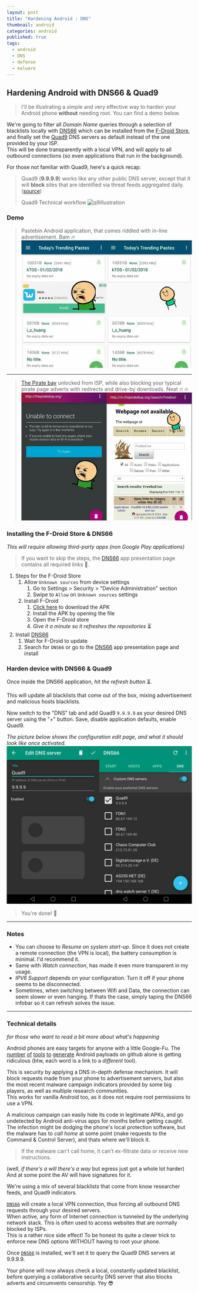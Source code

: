```yaml
---
layout: post
title: "Hardening Android : DNS"
thumbnail: android
categories: android
published: true
tags:
  - android
  - DNS
  - defense
  - malware
---
```


## Hardening Android with DNS66 & Quad9



> I'll be illustrating a simple and very effective way to harden your Android phone **without** needing root. You can find a demo below.  

We're going to filter all *Domain Name* queries through a selection of blacklists locally with [DNS66](https://f-droid.org/en/packages/org.jak_linux.dns66/) which can be installed from the [F-Droid Store](https://f-droid.org/en/), and finally set the [Quad9](https://www.globalcyberalliance.org/initiatives/quad9.html) DNS servers as default instead of the one provided by your ISP.  
This will be done transparently with a local VPN, and will apply to all outbound connections (so even applications that run in the background).  

For those not familiar with Quad9, here's a quick recap:
> Quad9 (**9.9.9.9**) works like any other public DNS server, except that it will **block** sites that are identified via threat feeds aggregated daily.  ([source](https://arstechnica.com/information-technology/2017/11/new-quad9-dns-service-blocks-malicious-domains-for-everyone/))  
>  
> Quad9 Technical workflow ![q9illustration](https://www.globalcyberalliance.org/wp-content/uploads/quad9-graphic.png)  


### Demo

> Pastebin Android application, that comes riddled with in-line advertisement. Bam 🔥 ![pastebin](https://github.com/khast3x/khast3x.github.io/blob/master/assets/demo/pastebin_all.jpg?raw=true)

------

> [The Pirate bay](thepiratebay.org) unlocked from ISP, while also blocking your typical pirate page adverts with redirects and drive-by downloads. Neat 🔥 🔥 ![tpb](https://github.com/khast3x/khast3x.github.io/blob/master/assets/demo/tpb_all.jpg?raw=true)



### Installing the F-Droid Store & DNS66

*This will require allowing third-party apps (non Google Play applications)*

>  If you want to skip the steps, the [DNS66](https://f-droid.org/en/packages/org.jak_linux.dns66/) app presentation page contains all required links 🚀.

1. Steps for the F-Droid Store
    1. Allow `Unknown sources` from device settings  
      	1. Go to Settings > Security > "Device Administration" section  
      	2. Swipe to `Allow` on `Unknown sources` settings
    1. Install F-Droid    
      	1. [Click here](https://f-droid.org/FDroid.apk) to download the APK  
      	2. Install the APK by opening the file  
      	3. Open the F-Droid store  
      	4. *Give it a minute so it refreshes the repositories* ⏳  
1. Install [DNS66](https://f-droid.org/en/packages/org.jak_linux.dns66/)  
	1. Wait for F-Droid to update  
	1. Search for `DNS66` or go to the [DNS66](https://f-droid.org/en/packages/org.jak_linux.dns66/) app presentation page and install  

### Harden device with DNS66 & Quad9

Once inside the DNS66 application, *hit the refresh button* ⏳.  

This will update all blacklists that come out of the box, mixing advertisement and malicious hosts blacklists.  

Now switch to the "DNS" tab and add Quad9 ```9.9.9.9``` as your desired DNS server using the "+" button.
Save, disable application defaults, enable Quad9.  

*The picture below shows the configuration edit page, and what it should look like once activated.*
![quad9](https://github.com/khast3x/khast3x.github.io/blob/master/assets/demo/quad9_all.jpg?raw=true)  


>You're done! 👏

-----
### Notes

* You can choose to *Resume on system start-up*. Since it does not create a remote connection (the VPN is local), the battery consumption is minimal. I'd recommend it.
* Same with *Watch connection*, has made it even more transparent in my usage.
* *IPV6 Support* depends on your configuration. Turn it off if your phone seems to be disconnected.
* Sometimes, when switching between Wifi and Data, the connection can seem slower or even hanging. If thats the case, simply taping the DNS66 infobar so it can refresh solves the issue.

-----
### Technical details
*for those who want to read a bit more about what's happening*

Android phones are easy targets for anyone with a little Google-Fu. The [number](https://github.com/AaronVigal/Metasploit-Android) [of](https://github.com/giovannicolonna/msfvenom-backdoor-android) [tools](https://github.com/AhMyth/AhMyth-Android-RAT) [to](https://github.com/Screetsec/TheFatRat) [generate](https://github.com/DoctorsHacking/Argus-RAT) Android payloads on github alone is getting ridiculous (btw, each word is a link to a *different* tool).

This is security by applying a DNS in-depth defense mechanism. It will block requests made from your phone to advertisement servers, but also the most recent malware campaign indicators provided by some big players, as well as multiple research communities.  
This works for vanilla Android too, as it does not require root permissions to use a VPN.  

A malicious campaign can easily hide its code in legitimate APKs, and go undetected by Android anti-virus apps for months before getting caught. The infection might be dodging the phone's local protection software, but the malware has to *call home* at some point (make requests to the Command & Control Server), and thats where we'll block it.  

> If the malware can't call home, it can't ex-filtrate data or receive new instructions.  

(well, *if there's a will there's a way* but egress just got a whole lot harder) And at some point the AV will have signatures for it.  

We're using a mix of several blacklists that come from know researcher feeds, and Quad9 indicators.  


 [`DNS66`](https://f-droid.org/en/packages/org.jak_linux.dns66/)  will create a local VPN connection, thus forcing all outbound DNS requests through your desired servers.  
When active, any form of Internet connection is tunneled by the underlying network stack. This is often used to access websites that are normally blocked by ISPs.  
This is a rather nice side effect!
To be honest its quite a clever trick to enforce new DNS options WITHOUT having to root your phone.  

Once [`DNS66`](https://f-droid.org/en/packages/org.jak_linux.dns66/) is installed, we'll set it to query the Quad9 DNS servers at 9.9.9.9.

Your phone will now always check a local, constantly updated blacklist, before querying a collaborative security DNS server that also blocks adverts and circumvents censorship. Yey 😎

